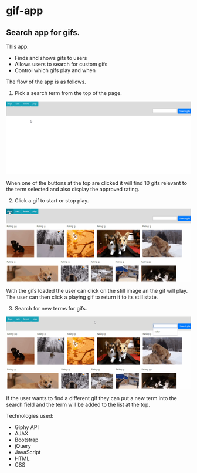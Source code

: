 # gif-app

## Search app for gifs.

This app:

- Finds and shows gifs to users
- Allows users to search for custom gifs
- Control which gifs play and when

The flow of the app is as follows.

1. Pick a search term from the top of the page.

![Select a cearch term](/gifapp1.gif)

When one of the buttons at the top are clicked it will find 10 gifs relevant to the term selected and also display the approved rating.

2. Click a gif to start or stop play.

![Start and stop play](/gifapp2.gif)

With the gifs loaded the user can click on the still image an the gif will play. 
The user can then click a playing gif to return it to its still state.

3. Search for new terms for gifs.

![Find new search term](/gifapp3.gif)

If the user wants to find a different gif they can put a new term into the search field and the term will be added to the list at the top.


Technologies used: 
- Giphy API
- AJAX
- Bootstrap
- jQuery
- JavaScript
- HTML
- CSS
